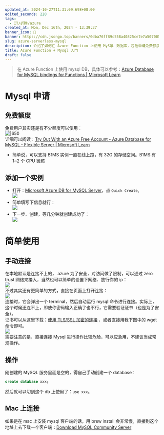 ```yaml
---
updated_at: 2024-10-27T11:31:09.698+08:00
edited_seconds: 220
tags:
  - IT/折腾/azure
created_at: Mon, Dec 16th, 2024 - 13:39:37
banner_icon: 🦀
banner: https://cdn.jsongo.top/banners/0dba76ff89c558a40825ce7e7a507005.jpg
slug: azure-serverless-mysql
description: 介绍了如何在 Azure Function 上使用 MySQL 数据库，包括申请免费额度、创建实例、连接和操作数据库的步骤。它还提供了在 Mac 上安装 MySQL 客户端的建议
title: Azure Function + Mysql 入门
draft: false
---
```

 > 在 Azure Function 上使用 mysql DB，具体可以参考：[Azure Database for MySQL bindings for Functions \| Microsoft Learn](https://learn.microsoft.com/en-us/azure/azure-functions/functions-bindings-azure-mysql?tabs=isolated-process&pivots=programming-language-python)
# Mysql 申请
## 免费额度
免费用户其实还是有不少额度可以使用：  
	![|650](https://cdn.jsongo.top/2024/12/31a8630222aa9b38aa0c6bedb54fb61e.webp)  
	详细可以阅读：[Try Out With an Azure Free Account - Azure Database for MySQL - Flexible Server \| Microsoft Learn](https://learn.microsoft.com/en-us/azure/mysql/flexible-server/how-to-deploy-on-azure-free-account)
- 简单说，可以支持 B1MS 实例一直在线上跑，有 32G 的存储空间。B1MS 有 1~2 个 CPU 微核
## 添加一个实例
- 打开：[Microsoft Azure DB for MySQL Server](https://portal.azure.com/#browse/Microsoft.DBforMySQL%2Fservers)，点 `Quick Create`。  
	![](https://cdn.jsongo.top/2024/12/a1e23752568d6a93c878dcf2864d5a30.webp)
- 简单填写下信息就行：  
	![](https://cdn.jsongo.top/2024/12/4fee17d9e7f06b0c894723a5a2cc1c18.webp)
- 下一步、创建，等几分钟就创建成功了：  
	![](https://cdn.jsongo.top/2024/12/aab8b78c940e753bc5de50a461d49053.webp)

# 简单使用
## 手动连接
在本地默认是连接不上的， azure 为了安全，对访问做了限制，可以通过 zero trust 网络来接入，当然也可以简单的设置下网络、放行你的 ip：  
	![](https://cdn.jsongo.top/2024/12/da949ffb37dbb360bb9e563577f2adf8.webp)  
不过其实还有更简单的方式，直接在页面上打开连接：  
	![](https://cdn.jsongo.top/2024/12/34cdbaccec72321f854ea1da97fac0b4.webp)  
	连接时，它会弹出一个 terminal，然后自动运行 mysql 命令进行连接。实际上，这个时候还连不上，即使你密码输入正确了也不行，它需要验证证书（也是为了安全）。  
	证书可以从这里下载：[使用 TLS/SSL 加密的连接](https://learn.microsoft.com/zh-cn/azure/mysql/flexible-server/how-to-connect-tls-ssl#download-the-public-ssl-certificate) ，或者直接用我下图中的 wget 命令即可。  
	![](https://cdn.jsongo.top/2024/12/de4826c732a4f7e2e09f0280c58246a3.webp)  
需要注意的是，直接连接 Mysql 进行操作比较危险，可以应急用，不建议当成常规操作。
## 操作
刚创建的 MySQL 服务里面是空的，得自己手动创建一个 database：
```sql
create database xxx;
```
然后就可以切到这个 db 上使用了：`use xxx`。
## Mac 上连接
如果是在 mac 上安装 mysql 客户端的话，用 brew install 会非常慢，直接到这个地址上去下载一个客户端：[Download MySQL Community Server](https://dev.mysql.com/downloads/mysql/)
